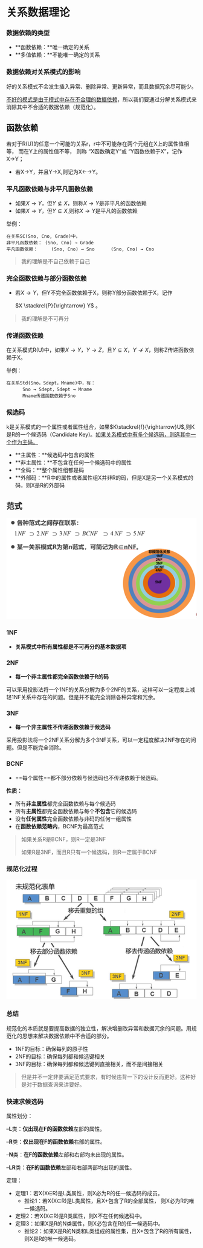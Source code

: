 # 关系数据理论

### 数据依赖的类型

- **函数依赖：**唯一确定的关系
- **多值依赖：**不能唯一确定的关系

### 数据依赖对关系模式的影响

好的关系模式不会发生插入异常、删除异常、更新异常，而且数据冗余尽可能少。

<u>不好的模式是由于模式中存在不合理的数据依赖</u>，所以我们要通过分解关系模式来消除其中不合适的数据依赖（规范化）。

## 函数依赖

若对于R(U)的任意一个可能的关系r，r中不可能存在两个元组在X上的属性值相等， 而在Y上的属性值不等， 则称 “X函数确定Y”或 “Y函数依赖于X”，记作X→Y；

- 若X→Y，并且Y→X,则记为X←→Y。

### 平凡函数依赖与非平凡函数依赖

- 如果$X→Y$，但$Y\nsubseteq X$，则称$X→Y$是非平凡的函数依赖
- 如果$X→Y$，但$Y\subseteq X$,则称$X→Y$是平凡的函数依赖

举例：

~~~
在关系SC(Sno, Cno, Grade)中，
非平凡函数依赖： (Sno, Cno) → Grade
平凡函数依赖：     (Sno, Cno) → Sno      (Sno, Cno) → Cno
~~~

> 我的理解是不自己依赖于自己

### 完全函数依赖与部分函数依赖


- 若$X→Y$，但Y不完全函数依赖于X，则称Y部分函数依赖于X，记作

    $X \stackrel{P}{\rightarrow} Y$  。

> 我的理解是不可再分

### 传递函数依赖

在关系模式R(U)中，如果$X→Y$，$Y→Z$，且$Y\subsetneq X$，$Y\nrightarrow X$，则称Z传递函数依赖于X。

举例：

~~~
在关系Std(Sno，Sdept，Mname)中，有：
      Sno → Sdept，Sdept → Mname
      Mname传递函数依赖于Sno
~~~

### 候选码

k是关系模式的一个属性或者属性组合，如果$K\stackrel{f}{\rightarrow}U$,则K是R的一个候选码（Candidate Key)。<u>如果关系模式中有多个候选码，则选其中一个作为主码。</u>

- **主属性：**候选码中包含的属性
- **非主属性：**不包含在任何一个候选码中的属性
- **全码：**整个属性组都是码
- **外部码：**R中的属性或者属性组X并非R的码，但是X是另一个关系模式的码，则X是R的外部码

## 范式

<img src="./assets/image-20230614163022836.png" alt="image-20230614163022836" style="zoom:50%;" />

### 1NF

- **关系模式中所有属性都是不可再分的基本数据项**

### 2NF

- **每一个非主属性都完全函数依赖于R的码**

可以采用投影法将一个1NF的关系分解为多个2NF的关系，这样可以一定程度上减轻1NF关系中存在的问题。但是并不能完全消除各种异常和冗余。

### 3NF

- **每一个非主属性不传递函数依赖于候选码**

采用投影法将一个2NF关系分解为多个3NF关系，可以一定程度解决2NF存在的问题。但是不能完全消除。

### BCNF

- ==每个属性==都不部分依赖与候选码也不传递依赖于候选码。

**性质：**

- 所有**非主属性**都完全函数依赖与每个候选码
- 所有**主属性**都完全函数依赖与每个**不包含**它的候选码
- 没有**任何属性**完全函数依赖与非码的任何一组属性
- 在**函数依赖范畴内**，BCNF为最高范式

> 如果关系R是BCNF，则R一定是3NF
>
> 如果R是3NF，而且R只有一个候选码，则R一定属于BCNF

### 规范化过程

<img src="./assets/image-20230614171452725.png" alt="image-20230614171452725" style="zoom:50%;" />

### 总结

规范化的本质就是要提高数据的独立性，解决增删改异常和数据冗余的问题。用规范化的思想来解决数据依赖中不合适的部分。

- 1NF的目标：确保每列的原子性
- 2NF的目标：确保每列都和候选键相关
- 3NF的目标：确保每列都和候选键列直接相关，而不是间接相关

> 但是并不一定非要满足范式要求，有时候违背一下的设计反而更好。这种好是对于数据查询来讲要好。

### 快速求候选码

属性划分：

–**L**类：**仅出现在F的函数依赖**左部的属性。

–**R**类：**仅出现在F的函数依赖**右部的属性。

–**N**类：**在F的函数依赖**左部和右部均未出现的属性。

–**LR**类：**在F的函数依赖**左部和右部两部均出现的属性。

定理：

- 定理1：若X(X∈R)是L类属性，则X必为R的任一候选码的成员。
  - 推论1：若X(X∈R)是L类属性，且X+包含了R的全部属性， 则X必为R的唯一候选码。
- 定理2：若X(X∈R)是R类属性，则X不在任何候选码中。
- 定理3：如果X是R的N类属性，则X必包含在R的任一候选码中。
  - 推论2：如果X是R的N类和L类组成的属性集，且X+包含了R的所有属性，则X是R的唯一候选码。
